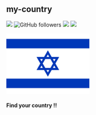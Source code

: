 
## my-country

<img src="https://img.shields.io/badge/project%20name-my--country-orange"> <img alt="GitHub followers" src="https://img.shields.io/github/followers/yechielb2000?style=social"> <img src="https://img.shields.io/badge/project in process-darkgreen">  <img src="https://img.shields.io/badge/available to use-green">

<img src="images\my-country-flag.svg" width="220px" alt="&#x1F1EE;&#x1F1F1;">

#### Find your country !!
